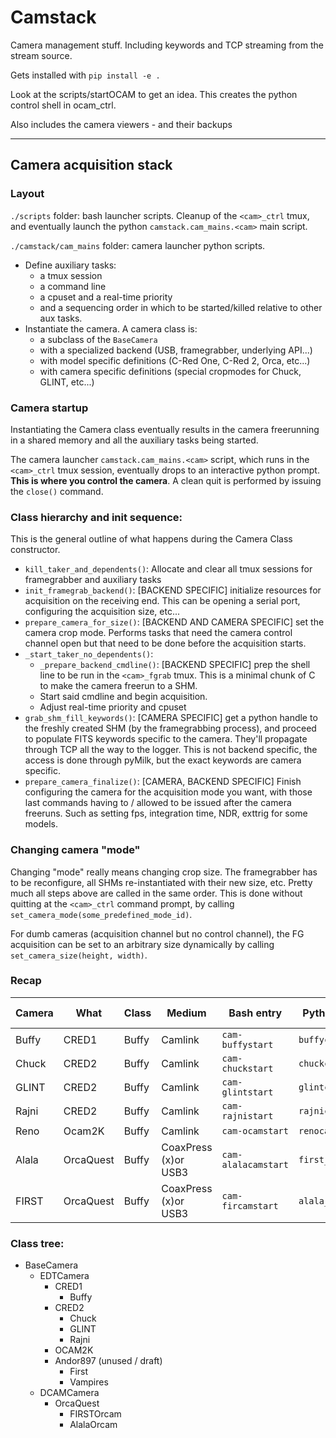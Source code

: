 # Camstack


Camera management stuff. Including keywords and TCP streaming from the stream source.

Gets installed with `pip install -e .`

Look at the scripts/startOCAM to get an idea.
This creates the python control shell in ocam_ctrl.

Also includes the camera viewers - and their backups

-----


## Camera acquisition stack

### Layout

`./scripts` folder: bash launcher scripts. Cleanup of the `<cam>_ctrl` tmux, and eventually launch the python `camstack.cam_mains.<cam>` main script.

`./camstack/cam_mains` folder: camera launcher python scripts.
- Define auxiliary tasks:
  - a tmux session
  - a command line
  - a cpuset and a real-time priority
  - and a sequencing order in which to be started/killed relative to other aux tasks.
- Instantiate the camera. A camera class is:
  - a subclass of the `BaseCamera`
  - with a specialized backend (USB, framegrabber, underlying API...)
  - with model specific definitions (C-Red One, C-Red 2, Orca, etc...)
  - with camera specific definitions (special cropmodes for Chuck, GLINT, etc...)

### Camera startup

Instantiating the Camera class eventually results in the camera freerunning in a shared memory and all the auxiliary tasks being started.

The camera launcher `camstack.cam_mains.<cam>` script, which runs in the `<cam>_ctrl` tmux session, eventually drops to an interactive python prompt. **This is where you control the camera**. A clean quit is performed by issuing the `close()` command.

### Class hierarchy and init sequence:

This is the general outline of what happens during the Camera Class constructor.

- `kill_taker_and_dependents()`: Allocate and clear all tmux sessions for framegrabber and auxiliary tasks
- `init_framegrab_backend()`: [BACKEND SPECIFIC] initialize resources for acquisition on the receiving end. This can be opening a serial port, configuring the acquisition size, etc...
- `prepare_camera_for_size()`: [BACKEND AND CAMERA SPECIFIC] set the camera crop mode. Performs tasks that need the camera control channel open but that need to be done before the acquisition starts.
- `_start_taker_no_dependents()`:
  - `_prepare_backend_cmdline()`: [BACKEND SPECIFIC] prep the shell line to be run in the `<cam>_fgrab` tmux. This is a minimal chunk of C to make the camera freerun to a SHM.
  - Start said cmdline and begin acquisition.
  - Adjust real-time priority and cpuset
- `grab_shm_fill_keywords()`: [CAMERA SPECIFIC] get a python handle to the freshly created SHM (by the framegrabbing process), and proceed to populate FITS keywords specific to the camera. They'll propagate through TCP all the way to the logger. This is not backend specific, the access is done through pyMilk, but the exact keywords are camera specific.
- `prepare_camera_finalize()`: [CAMERA, BACKEND SPECIFIC] Finish configuring the camera for the acquisition mode you want, with those last commands having to / allowed to be issued after the camera freeruns. Such as setting fps, integration time, NDR, exttrig for some models.

### Changing camera "mode"

Changing "mode" really means changing crop size. The framegrabber has to be reconfigure, all SHMs re-instantiated with their new size, etc. Pretty much all steps above are called in the same order.
This is done without quitting at the `<cam>_ctrl` command prompt, by calling `set_camera_mode(some_predefined_mode_id)`.

For dumb cameras (acquisition channel but no control channel), the FG acquisition can be set to an arbitrary size dynamically by calling `set_camera_size(height, width)`.


### Recap


| Camera | What      | Class | Medium               | Bash entry          | Python entry     | Computer | Stream   | Raw stream   |
| ------ | --------- | ----- | -------------------- | ------------------- | ---------------- | -------- | -------- | ------------ |
| Buffy  | CRED1     | Buffy | Camlink              | `cam-buffystart`    | `buffycam.py`    | scexao5  | `kcam`   | `kcam_raw`   |
| Chuck  | CRED2     | Buffy | Camlink              | `cam-chuckstart`    | `chuckcam.py`    | scexao5  | `ircam0` | `ircam0_raw` |
| GLINT  | CRED2     | Buffy | Camlink              | `cam-glintstart`    | `glintcam.py`    | scexao5  | `glint`  |              |
| Rajni  | CRED2     | Buffy | Camlink              | `cam-rajnistart`    | `rajnicam.py`    | scexao5  | `rajni`  |              |
| Reno   | Ocam2K    | Buffy | Camlink              | `cam-ocamstart`     | `renocam.py`     | scexao5  | `ocam2d` | `ocam2krc`   |
| Alala  | OrcaQuest | Buffy | CoaxPress (x)or USB3 | `cam-alalacamstart` | `first_orcam.py` | alala    | `orcam`  |              |
| FIRST  | OrcaQuest | Buffy | CoaxPress (x)or USB3 | `cam-fircamstart`   | `alala_orcam.py` | first    | `orcam`  |              |


### Class tree:

- BaseCamera
  - EDTCamera
    - CRED1
      - Buffy
    - CRED2
      - Chuck
      - GLINT
      - Rajni
    - OCAM2K
    - Andor897 (unused / draft)
      - First
      - Vampires
  - DCAMCamera
    - OrcaQuest
      - FIRSTOrcam
      - AlalaOrcam